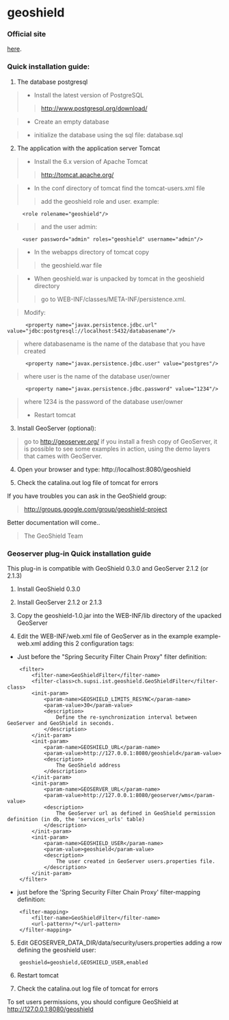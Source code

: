 # geoshield #

### Official site ###
[here](http://sites.google.com/site/geoshieldproject).


### Quick installation guide: ###

1. The database postgresql

> - Install the latest version of PostgreSQL
> > http://www.postgresql.org/download/


> - Create an empty database

> - initialize the database using the sql file: database.sql


2. The application with the application server Tomcat

> - Install the 6.x version of Apache Tomcat
> > http://tomcat.apache.org/


> - In the conf directory of tomcat find the tomcat-users.xml file
> > add the geoshield role and user.
> > example:
```
     <role rolename="geoshield"/>
```
> > and the user admin:
```
     <user password="admin" roles="geoshield" username="admin"/>
```

> - In the webapps directory of tomcat copy
> > the geoshield.war file


> - When geoshield.war is unpacked by tomcat in the geoshield directory
> > go to WEB-INF/classes/META-INF/persistence.xml.


> Modify:
```
      <property name="javax.persistence.jdbc.url" value="jdbc:postgresql://localhost:5432/databasename"/>
```
> where databasename is the name of the database that you have created
```
      <property name="javax.persistence.jdbc.user" value="postgres"/>
```
> where user is the name of the database user/owner
```
      <property name="javax.persistence.jdbc.password" value="1234"/>
```
> where 1234 is the password of the database user/owner
> - Restart tomcat


3. Install GeoServer (optional):
> go to http://geoserver.org/
> if you install a fresh copy of GeoServer, it is possible to see some examples in action,
> using the demo layers that cames with GeoServer.


4. Open your browser and type: http://localhost:8080/geoshield

5. Check the catalina.out log file of tomcat for errors


If you have troubles you can ask in the GeoShield group:
> http://groups.google.com/group/geoshield-project

Better documentation will come..

> The GeoShield Team


### Geoserver plug-in Quick installation guide ###


This plug-in is compatible with GeoShield 0.3.0 and GeoServer 2.1.2 (or 2.1.3)

1. Install GeoShield 0.3.0

2. Install GeoServer 2.1.2 or 2.1.3

3. Copy the geoshield-1.0.jar into the WEB-INF/lib directory of the upacked GeoServer

4. Edit the WEB-INF/web.xml file of GeoServer as in the example example-web.xml adding this 2 configuration tags:

- Just before the "Spring Security Filter Chain Proxy" filter definition:
```
    <filter>
        <filter-name>GeoShieldFilter</filter-name> 
        <filter-class>ch.supsi.ist.geoshield.GeoShieldFilter</filter-class>
        <init-param>
            <param-name>GEOSHIELD_LIMITS_RESYNC</param-name>
            <param-value>30</param-value> 
            <description>
                Define the re-synchronization interval between GeoServer and GeoShield in seconds.
            </description>
        </init-param>
        <init-param>
            <param-name>GEOSHIELD_URL</param-name>
	        <param-value>http://127.0.0.1:8080/geoshield</param-value>
            <description>
                The GeoShield address
            </description>
        </init-param>
        <init-param>
            <param-name>GEOSERVER_URL</param-name>
            <param-value>http://127.0.0.1:8080/geoserver/wms</param-value>
            <description>
                The GeoServer url as defined in GeoShield permission definition (in db, the 'services_urls' table)
            </description>
        </init-param>
        <init-param>
            <param-name>GEOSHIELD_USER</param-name>
            <param-value>geoshield</param-value>
            <description>
                The user created in GeoServer users.properties file.
            </description>
        </init-param>
    </filter>
```
- just before the 'Spring Security Filter Chain Proxy' filter-mapping definition:
```
    <filter-mapping>
        <filter-name>GeoShieldFilter</filter-name>
        <url-pattern>/*</url-pattern>
    </filter-mapping>
```
5. Edit GEOSERVER\_DATA\_DIR/data/security/users.properties adding a row defining the geoshield user:
```
    geoshield=geoshield,GEOSHIELD_USER,enabled
```

6. Restart tomcat

7. Check the catalina.out log file of tomcat for errors

To set users permissions, you should configure GeoShield at http://127.0.0.1:8080/geoshield
